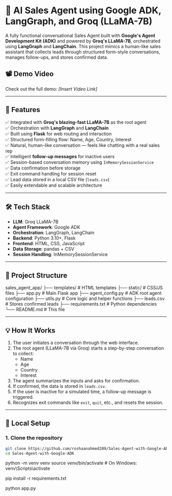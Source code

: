 # 🧠 AI Sales Agent using Google ADK, LangGraph, and Groq (LLaMA-7B)

A fully functional conversational Sales Agent built with **Google's Agent Development Kit (ADK)** and powered by **Groq's LLaMA-7B**, orchestrated using **LangGraph** and **LangChain**. This project mimics a human-like sales assistant that collects leads through structured form-style conversations, manages follow-ups, and stores confirmed data.

## 📽️ Demo Video

Check out the full demo: *[Insert Video Link]*

---

## 🚀 Features

✅ Integrated with **Groq's blazing-fast LLaMA-7B** as the root agent  
✅ Orchestration with **LangGraph** and **LangChain**  
✅ Built using **Flask** for web routing and interaction  
✅ Structured form-filling flow: Name, Age, Country, Interest  
✅ Natural, human-like conversation — feels like chatting with a real sales rep  
✅ Intelligent **follow-up messages** for inactive users  
✅ Session-based conversation memory using `InMemorySessionService`  
✅ Data confirmation before storage  
✅ Exit command handling for session reset  
✅ Lead data stored in a local CSV file (`leads.csv`)  
✅ Easily extendable and scalable architecture

---

## 🛠️ Tech Stack

- **LLM**: Groq LLaMA-7B
- **Agent Framework**: Google ADK
- **Orchestration**: LangGraph, LangChain
- **Backend**: Python 3.10+, Flask
- **Frontend**: HTML, CSS, JavaScript
- **Data Storage**: pandas + CSV
- **Session Handling**: InMemorySessionService

---

## 📁 Project Structure

sales_agent_app/
├── templates/ # HTML templates
├── static/ # CSS/JS files
├── app.py # Main Flask app
├── agent_config.py # ADK root agent configuration
├── utils.py # Core logic and helper functions
├── leads.csv # Stores confirmed leads
├── requirements.txt # Python dependencies
└── README.md # This file



---

## 💡 How It Works

1. The user initiates a conversation through the web interface.
2. The root agent (LLaMA-7B via Groq) starts a step-by-step conversation to collect:
   - Name
   - Age
   - Country
   - Interest
3. The agent summarizes the inputs and asks for confirmation.
4. If confirmed, the data is stored in `leads.csv`.
5. If the user is inactive for a simulated time, a follow-up message is triggered.
6. Recognizes exit commands like `exit`, `quit`, etc., and resets the session.

---

## 🧪 Local Setup

### 1. Clone the repository

```bash
git clone https://github.com/roshaanahmed209/Sales-Agent-with-Google-ADK.git
cd Sales-Agent-with-Google-ADK
```

python -m venv venv
source venv/bin/activate  # On Windows: venv\Scripts\activate


pip install -r requirements.txt

python app.py

